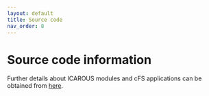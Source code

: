 ```yaml
---
layout: default
title: Source code
nav_order: 8
---
```


# Source code information

Further details about ICAROUS modules and cFS applications can be obtained from [here](/assets/Doxygen/html/index.html).
